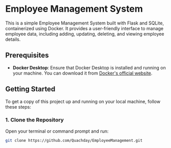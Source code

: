 # Employee Management System

This is a simple Employee Management System built with Flask and SQLite, containerized using Docker. It provides a user-friendly interface to manage employee data, including adding, updating, deleting, and viewing employee details.

## Prerequisites

- **Docker Desktop**: Ensure that Docker Desktop is installed and running on your machine. You can download it from [Docker's official website](https://www.docker.com/products/docker-desktop).

## Getting Started

To get a copy of this project up and running on your local machine, follow these steps:

### 1. Clone the Repository

Open your terminal or command prompt and run:

```bash
git clone https://github.com/Quachday/EmployeeManagement.git

